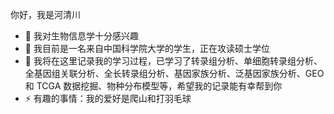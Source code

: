 你好，我是河清川

- 👀 我对生物信息学十分感兴趣
- 🌱 我目前是一名来自中国科学院大学的学生，正在攻读硕士学位
- 💞️ 我将在这里记录我的学习过程，已学习了转录组分析、单细胞转录组分析、全基因组关联分析、全长转录组分析、基因家族分析、泛基因家族分析、GEO 和 TCGA 数据挖掘、物种分布模型等，希望我的记录能有幸帮到你
- ⚡ 有趣的事情：我的爱好是爬山和打羽毛球

